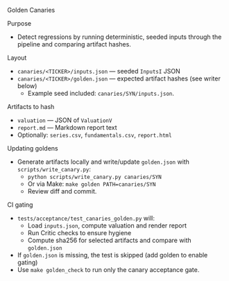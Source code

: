 Golden Canaries

Purpose
- Detect regressions by running deterministic, seeded inputs through the pipeline and comparing artifact hashes.

Layout
- `canaries/<TICKER>/inputs.json` — seeded `InputsI` JSON
- `canaries/<TICKER>/golden.json` — expected artifact hashes (see writer below)
  - Example seed included: `canaries/SYN/inputs.json`.

Artifacts to hash
- `valuation` — JSON of `ValuationV`
- `report.md` — Markdown report text
- Optionally: `series.csv`, `fundamentals.csv`, `report.html`

Updating goldens
- Generate artifacts locally and write/update `golden.json` with `scripts/write_canary.py`:
  - `python scripts/write_canary.py canaries/SYN`
  - Or via Make: `make golden PATH=canaries/SYN`
  - Review diff and commit.

CI gating
- `tests/acceptance/test_canaries_golden.py` will:
  - Load `inputs.json`, compute valuation and render report
  - Run Critic checks to ensure hygiene
  - Compute sha256 for selected artifacts and compare with `golden.json`
- If `golden.json` is missing, the test is skipped (add golden to enable gating)
- Use `make golden_check` to run only the canary acceptance gate.
